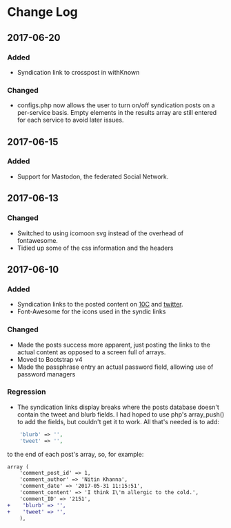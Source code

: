 # Change Log

## 2017-06-20 

### Added

- Syndication link to crosspost in withKnown

### Changed

- configs.php now allows the user to turn on/off syndication posts on a per-service basis. Empty elements in the results array are still entered for each service to avoid later issues.

## 2017-06-15 

### Added

- Support for Mastodon, the federated Social Network.

## 2017-06-13 

### Changed

- Switched to using icomoon svg instead of the overhead of fontawesome.
- Tidied up some of the css information and the headers

## 2017-06-10

### Added
- Syndication links to the posted content on [10C](https://10centuries.org) and [twitter](https://twitter.com).
- Font-Awesome for the icons used in the syndic links

### Changed
- Made the posts success more apparent, just posting the links to the actual content as opposed to a screen full of arrays.
- Moved to Bootstrap v4
- Made the passphrase entry an actual password field, allowing use of password managers

### Regression

- The syndication links display breaks where the posts database doesn't contain the tweet and blurb fields. I had hoped to use php's array_push() to add the fields, but couldn't get it to work. All that's needed is to add:

```php
    'blurb' => '',
    'tweet' => '',
```

to the end of each post's array, so, for example:

```diff
array (
  	'comment_post_id' => 1,
 	'comment_author' => 'Nitin Khanna',
    'comment_date' => '2017-05-31 11:15:51',
    'comment_content' => 'I think I\'m allergic to the cold.',
    'comment_ID' => '2151',
+    'blurb' => '',
+    'tweet' => '',
    ),
```

